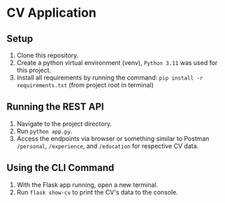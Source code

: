 # CV Application

## Setup

1. Clone this repository.
2. Create a python virtual environment (venv), `Python 3.11` was used for this project.
3. Install all requirements by running the command: `pip install -r requirements.txt` (from project root in terminal)


## Running the REST API

1. Navigate to the project directory.
2. Run `python app.py`.
3. Access the endpoints via browser or something similar to Postman `/personal`, `/experience`, and `/education` for respective CV data.

## Using the CLI Command

1. With the Flask app running, open a new terminal.
2. Run `flask show-cv` to print the CV's data to the console.